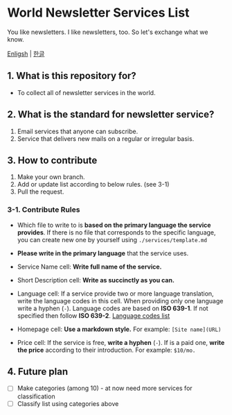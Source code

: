 # World Newsletter Services List

You like newsletters. I like newsletters, too. So let's exchange what we know.

[Enligsh](https://github.com/roeniss/world-newsletter-services-list/blob/master/READMD.md) | [한글](https://github.com/roeniss/world-newsletter-services-list/blob/master/READMD-ko.md)

## 1. What is this repository for?

- To collect all of newsletter services in the world.

## 2. What is the standard for newsletter service?

1. Email services that anyone can subscribe.
2. Service that delivers new mails on a regular or irregular basis.

## 3. How to contribute

1. Make your own branch.
2. Add or update list according to below rules. (see 3-1)
3. Pull the request.

### 3-1. Contribute Rules

- Which file to write to is **based on the primary language the service provides**. If there is no file that corresponds to the specific language, you can create new one by yourself using `./services/template.md`

- **Please write in the primary language** that the service uses.
- Service Name cell: **Write full name of the service.**
- Short Description cell: **Write as succinctly as you can.**
- Language cell: If a service provide two or more language translation, write the language codes in this cell. When providing only one language write a hyphen (`-`). Language codes are based on **ISO 639-1**. If not specified then follow **ISO 639-2**. [Language codes list](http://www.loc.gov/standards/iso639-2/php/code_list.php)
- Homepage cell: **Use a markdown style.** For example: `[Site name](URL)`
- Price cell: If the service is free, **write a hyphen** (`-`). If is a paid one, **write the price** according to their introduction. For example: `$10/mo.`

## 4. Future plan

- [ ] Make categories (among 10) - at now need more services for classification
- [ ] Classify list using categories above
